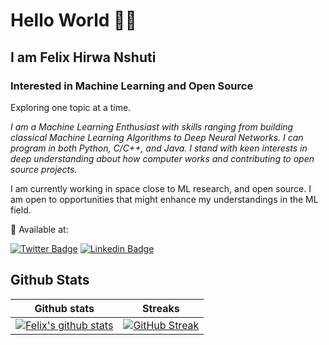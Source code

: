 # Hello World 👋🏿

## I am Felix Hirwa Nshuti

### Interested in Machine Learning and Open Source

Exploring one topic at a time.

_I am a Machine Learning Enthusiast with skills ranging from building classical Machine Learning Algorithms to Deep Neural Networks. I can program in both Python, C/C++, and Java. I stand with keen interests in deep understanding about how computer works and contributing to open source projects._

I am currently working in space close to ML research, and open source. I am open to opportunities that might enhance my understandings in the ML field.

💬 Available at:

[![Twitter Badge](https://img.shields.io/badge/Twitter-1DA1F2?style=for-the-badge&logo=twitter&logoColor=white)](https://twitter.com/__hirwa)
[![Linkedin Badge](https://img.shields.io/badge/LinkedIn-0077B5?style=for-the-badge&logo=linkedin&logoColor=white)](https://www.linkedin.com/in/hirwa-nshuti/)

## Github Stats

|Github stats|Streaks|
|-----|-------|
[![Felix's github stats](https://github-readme-stats.vercel.app/api?username=hirwa-nshuti&count_private=true&show_icons=true&theme=radical)](https://github.com/hirwa-nshuti)|[![GitHub Streak](http://github-readme-streak-stats.herokuapp.com?user=hirwa-nshuti&theme=dark&date_format=M%20j%5B%2C%20Y%5D)](https://git.io/streak-stats)|
